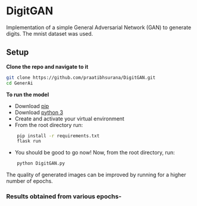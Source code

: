 # DigitGAN
Implementation of a simple General Adversarial Network (GAN) to generate digits.
The mnist dataset was used.

## Setup

**Clone the repo and navigate to it**
```bash
git clone https://github.com/praatibhsurana/DigitGAN.git
cd GenerAi
```

**To run the model**
- Download [pip](https://pip.pypa.io/en/stable/installing/)
- Download [python 3](https://www.python.org/downloads/)
- Create and activate your virtual environment 
- From the root directory run:
```bash
    pip install -r requirements.txt
    flask run
```
- You should be good to go now! Now, from the root directory, run:
```bash
    python DigitGAN.py
```
The quality of generated images can be improved by running for a higher number of epochs.

### Results obtained from various epochs-

